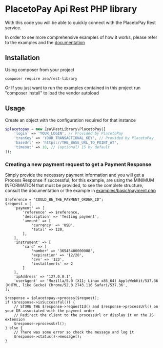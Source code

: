 # PlacetoPay Api Rest PHP library

With this code you will be able to quickly connect with the PlacetoPay Rest service.

In order to see more comprehensive examples of how it works, please refer to the examples and
the [documentation](https://docs-gateway.placetopay.com/)

## Installation

Using composer from your project

```
composer require zea/rest-library
```

Or If you just want to run the examples contained in this project run "composer install" to load the vendor autoload

## Usage

Create an object with the configuration required for that instance

```php 
$placetopay = new Zea\RestLibrary\PlacetoPay([
    'login' => 'YOUR_LOGIN', // Provided by PlacetoPay
    'tranKey' => 'YOUR_TRANSACTIONAL_KEY', // Provided by PlacetoPay
    'baseUrl' => 'https://THE_BASE_URL_TO_POINT_AT',
    'timeout' => 10, // (optional) 15 by default
]);
```

### Creating a new payment request to get a Payment Response

Simply provide the necessary payment information and you will get a Process Response if successful, for this example,
are using the MINIMUM INFORMATION that must be provided, to see the complete structure, consult the documentation or the
example in [examples/basic/payment.php](examples/basic/payment.php)

```
$reference = 'COULD_BE_THE_PAYMENT_ORDER_ID";
$request = [
    'payment' => [
        'reference' => $reference,
        'description' => 'Testing payment',
        'amount' => [
            'currency' => 'USD',
            'total' => 120,
        ],
    ],
    'instrument' => [
        'card' => [
            'number' => '36545400000008',
            'expiration' => '12/20',
            'cvv' => '123',
            'installments' => 2
        ]
    ],
    'ipAddress' => '127.0.0.1',
    'userAgent' => 'Mozilla/5.0 (X11; Linux x86_64) AppleWebKit/537.36 (KHTML, like Gecko) Chrome/52.0.2743.116 Safari/537.36',
];

$response = $placetopay->process($request);
if ($response->isSuccessful()) {
    // STORE THE $response->requestId() and $response->processUrl() on your DB associated with the payment order
    // Redirect the client to the processUrl or display it on the JS extension
    $response->processUrl();
} else {
    // There was some error so check the message and log it
    $response->status()->message();
}
```
